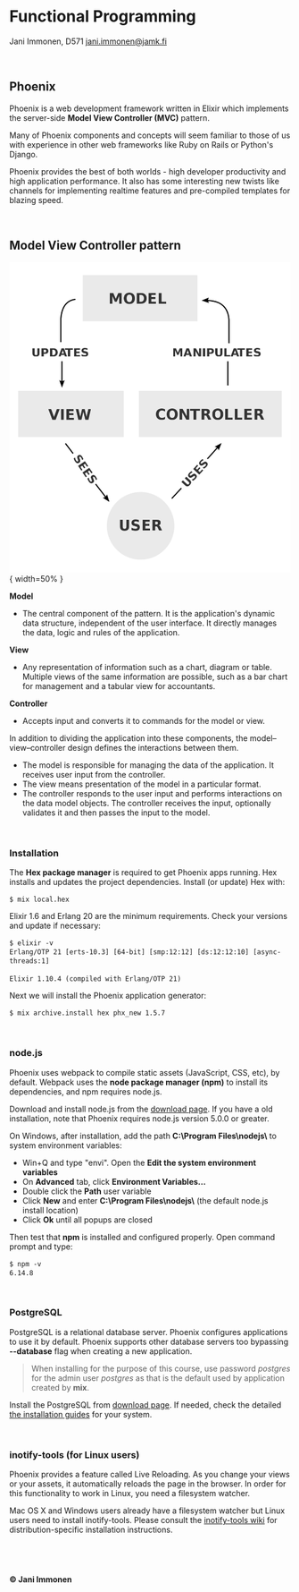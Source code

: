 # **Functional Programming**
Jani Immonen, D571
jani.immonen@jamk.fi


&nbsp;
## **Phoenix**
Phoenix is a web development framework written in Elixir which implements the server-side **Model View Controller (MVC)** pattern.

Many of Phoenix components and concepts will seem familiar to those of us with experience in other web frameworks like Ruby on Rails or Python's Django.

Phoenix provides the best of both worlds - high developer productivity and high application performance. It also has some interesting new twists like channels for implementing realtime features and pre-compiled templates for blazing speed.


&nbsp;
## **Model View Controller pattern**

![](./img/mvc.png "Model View Controller (MVC)"){ width=50% }

**Model**
- The central component of the pattern. It is the application's dynamic data structure, independent of the user interface. It directly manages the data, logic and rules of the application.

**View**
- Any representation of information such as a chart, diagram or table. Multiple views of the same information are possible, such as a bar chart for management and a tabular view for accountants.

**Controller**
- Accepts input and converts it to commands for the model or view.

In addition to dividing the application into these components, the model–view–controller design defines the interactions between them.
* The model is responsible for managing the data of the application. It receives user input from the controller.
* The view means presentation of the model in a particular format.
* The controller responds to the user input and performs interactions on the data model objects. The controller receives the input, optionally validates it and then passes the input to the model.


&nbsp;
### **Installation**
The **Hex package manager** is required to get Phoenix apps running. Hex installs and updates the project dependencies. Install (or update) Hex with:

    $ mix local.hex

Elixir 1.6 and Erlang 20 are the minimum requirements. Check your versions and update if necessary:

    $ elixir -v
    Erlang/OTP 21 [erts-10.3] [64-bit] [smp:12:12] [ds:12:12:10] [async-threads:1]

    Elixir 1.10.4 (compiled with Erlang/OTP 21)

Next we will install the Phoenix application generator:

    $ mix archive.install hex phx_new 1.5.7


&nbsp;
### **node.js**
Phoenix uses webpack to compile static assets (JavaScript, CSS, etc), by default. Webpack uses the **node package manager (npm)** to install its dependencies, and npm requires node.js.

Download and install node.js from the [download page](https://nodejs.org/en/download/). If you have a old installation, note that Phoenix requires node.js version 5.0.0 or greater.

On Windows, after installation, add the path **C:\\Program Files\\nodejs\\** to system environment variables:
- Win+Q and type "envi". Open the **Edit the system environment variables**
- On **Advanced** tab, click **Environment Variables...**
- Double click the **Path** user variable
- Click **New** and enter **C:\\Program Files\\nodejs\\** (the default node.js install location)
- Click **Ok** until all popups are closed

Then test that **npm** is installed and configured properly. Open command prompt and type:

    $ npm -v
    6.14.8


&nbsp;
### **PostgreSQL**
PostgreSQL is a relational database server. Phoenix configures applications to use it by default. Phoenix supports other database servers too bypassing **--database** flag when creating a new application.

> When installing for the purpose of this course, use password *postgres* for the admin user *postgres* as that is the default used by application created by **mix**.

Install the PostgreSQL from [download page](https://www.postgresql.org/download/). If needed, check the detailed [the installation guides](https://wiki.postgresql.org/wiki/Detailed_installation_guides) for your system.


&nbsp;
### **inotify-tools (for Linux users)**
Phoenix provides a feature called Live Reloading. As you change your views or your assets, it automatically reloads the page in the browser. In order for this functionality to work in Linux, you need a filesystem watcher.

Mac OS X and Windows users already have a filesystem watcher but Linux users need to install inotify-tools. Please consult the [inotify-tools wiki](https://github.com/rvoicilas/inotify-tools/wiki) for distribution-specific installation instructions.


&nbsp;
----
**© Jani Immonen**

